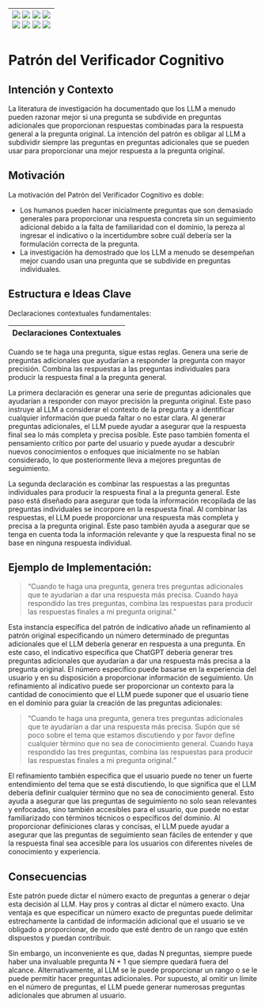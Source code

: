 <div align=right>

|[![](https://img.shields.io/badge/-Inicio-FFF?style=flat&logo=Emlakjet&logoColor=black)](/README.md) [![](https://img.shields.io/badge/-Introducción-FFF?style=flat&logo=abbrobotstudio&logoColor=black)](/documentos/intro.md) [![](https://img.shields.io/badge/-Modelos_de_lenguaje-FFF?style=flat&logo=LiveChat&logoColor=black)](/documentos/LLMs.md) [![](https://img.shields.io/badge/-Panorámica-FFF?style=flat&logo=openstreetmap&logoColor=black)](/documentos/panoramica.md)<br>  [![](https://img.shields.io/badge/-Prompts-FFF?style=flat&logo=Proton&logoColor=black)](/documentos/prompts/README.md) [![](https://img.shields.io/badge/-Ing,_de_prompts-FFF?style=flat&logo=googleearthengine&logoColor=black)](/documentos/ingenieriaDePrompts/README.md) [![](https://img.shields.io/badge/-Patrones-FFF?style=flat&logo=textpattern&logoColor=black)](/documentos/ingenieriaDePrompts/patrones/README.md) [![](https://img.shields.io/badge/-Casos_de_uso-FFF?style=flat&logo=gitbook&logoColor=black)](/documentos/casosDeUso/README.md)|
|-:|

</div>

# Patrón del Verificador Cognitivo

## Intención y Contexto

La literatura de investigación ha documentado que los LLM a menudo pueden razonar mejor si una pregunta se subdivide en preguntas adicionales que proporcionan respuestas combinadas para la respuesta general a la pregunta original. La intención del patrón es obligar al LLM a subdividir siempre las preguntas en preguntas adicionales que se pueden usar para proporcionar una mejor respuesta a la pregunta original.

## Motivación

La motivación del Patrón del Verificador Cognitivo es doble:

- Los humanos pueden hacer inicialmente preguntas que son demasiado generales para proporcionar una respuesta concreta sin un seguimiento adicional debido a la falta de familiaridad con el dominio, la pereza al ingresar el indicativo o la incertidumbre sobre cuál debería ser la formulación correcta de la pregunta.
- La investigación ha demostrado que los LLM a menudo se desempeñan mejor cuando usan una pregunta que se subdivide en preguntas individuales.

## Estructura e Ideas Clave

Declaraciones contextuales fundamentales:

|Declaraciones Contextuales
|-|
Cuando se te haga una pregunta, sigue estas reglas.
Genera una serie de preguntas adicionales que ayudarían a responder la pregunta con mayor precisión.
Combina las respuestas a las preguntas individuales para producir la respuesta final a la pregunta general.

La primera declaración es generar una serie de preguntas adicionales que ayudarían a responder con mayor precisión la pregunta original. Este paso instruye al LLM a considerar el contexto de la pregunta y a identificar cualquier información que pueda faltar o no estar clara. Al generar preguntas adicionales, el LLM puede ayudar a asegurar que la respuesta final sea lo más completa y precisa posible. Este paso también fomenta el pensamiento crítico por parte del usuario y puede ayudar a descubrir nuevos conocimientos o enfoques que inicialmente no se habían considerado, lo que posteriormente lleva a mejores preguntas de seguimiento.

La segunda declaración es combinar las respuestas a las preguntas individuales para producir la respuesta final a la pregunta general. Este paso está diseñado para asegurar que toda la información recopilada de las preguntas individuales se incorpore en la respuesta final. Al combinar las respuestas, el LLM puede proporcionar una respuesta más completa y precisa a la pregunta original. Este paso también ayuda a asegurar que se tenga en cuenta toda la información relevante y que la respuesta final no se base en ninguna respuesta individual.

## Ejemplo de Implementación:

> “Cuando te haga una pregunta, genera tres preguntas adicionales que te ayudarían a dar una respuesta más precisa. Cuando haya respondido las tres preguntas, combina las respuestas para producir las respuestas finales a mi pregunta original.”

Esta instancia específica del patrón de indicativo añade un refinamiento al patrón original especificando un número determinado de preguntas adicionales que el LLM debería generar en respuesta a una pregunta. En este caso, el indicativo especifica que ChatGPT debería generar tres preguntas adicionales que ayudarían a dar una respuesta más precisa a la pregunta original. El número específico puede basarse en la experiencia del usuario y en su disposición a proporcionar información de seguimiento. Un refinamiento al indicativo puede ser proporcionar un contexto para la cantidad de conocimiento que el LLM puede suponer que el usuario tiene en el dominio para guiar la creación de las preguntas adicionales:

> “Cuando te haga una pregunta, genera tres preguntas adicionales que te ayudarían a dar una respuesta más precisa. Supón que sé poco sobre el tema que estamos discutiendo y por favor define cualquier término que no sea de conocimiento general. Cuando haya respondido las tres preguntas, combina las respuestas para producir las respuestas finales a mi pregunta original.”

El refinamiento también especifica que el usuario puede no tener un fuerte entendimiento del tema que se está discutiendo, lo que significa que el LLM debería definir cualquier término que no sea de conocimiento general. Esto ayuda a asegurar que las preguntas de seguimiento no solo sean relevantes y enfocadas, sino también accesibles para el usuario, que puede no estar familiarizado con términos técnicos o específicos del dominio. Al proporcionar definiciones claras y concisas, el LLM puede ayudar a asegurar que las preguntas de seguimiento sean fáciles de entender y que la respuesta final sea accesible para los usuarios con diferentes niveles de conocimiento y experiencia.

## Consecuencias

Este patrón puede dictar el número exacto de preguntas a generar o dejar esta decisión al LLM. Hay pros y contras al dictar el número exacto. Una ventaja es que especificar un número exacto de preguntas puede delimitar estrechamente la cantidad de información adicional que el usuario se ve obligado a proporcionar, de modo que esté dentro de un rango que estén dispuestos y puedan contribuir.

Sin embargo, un inconveniente es que, dadas N preguntas, siempre puede haber una invaluable pregunta N + 1 que siempre quedará fuera del alcance. Alternativamente, al LLM se le puede proporcionar un rango o se le puede permitir hacer preguntas adicionales. Por supuesto, al omitir un límite en el número de preguntas, el LLM puede generar numerosas preguntas adicionales que abrumen al usuario.
